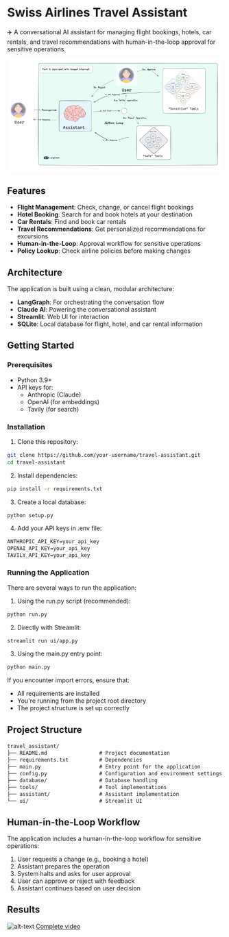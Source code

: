 # Swiss Airlines Travel Assistant

✈️ A conversational AI assistant for managing flight bookings, hotels, car rentals, and travel recommendations with human-in-the-loop approval for sensitive operations.

![Travel Assistant Flow](output/flow.png)

## Features

- **Flight Management**: Check, change, or cancel flight bookings
- **Hotel Booking**: Search for and book hotels at your destination
- **Car Rentals**: Find and book car rentals
- **Travel Recommendations**: Get personalized recommendations for excursions
- **Human-in-the-Loop**: Approval workflow for sensitive operations
- **Policy Lookup**: Check airline policies before making changes

## Architecture

The application is built using a clean, modular architecture:

- **LangGraph**: For orchestrating the conversation flow
- **Claude AI**: Powering the conversational assistant
- **Streamlit**: Web UI for interaction
- **SQLite**: Local database for flight, hotel, and car rental information

## Getting Started

### Prerequisites

- Python 3.9+
- API keys for:
  - Anthropic (Claude)
  - OpenAI (for embeddings)
  - Tavily (for search)

### Installation

1. Clone this repository:

```bash
git clone https://github.com/your-username/travel-assistant.git
cd travel-assistant
```

2. Install dependencies:

```bash
pip install -r requirements.txt
```

3. Create a local database:
```bash
python setup.py
```

4. Add your API keys in .env file:

```
ANTHROPIC_API_KEY=your_api_key
OPENAI_API_KEY=your_api_key
TAVILY_API_KEY=your_api_key
```

### Running the Application

There are several ways to run the application:

1. Using the run.py script (recommended):

```bash
python run.py
```

2. Directly with Streamlit:

```bash
streamlit run ui/app.py
```

3. Using the main.py entry point:

```bash
python main.py
```

If you encounter import errors, ensure that:
- All requirements are installed
- You're running from the project root directory
- The project structure is set up correctly

## Project Structure

```
travel_assistant/
├── README.md                 # Project documentation
├── requirements.txt          # Dependencies
├── main.py                   # Entry point for the application
├── config.py                 # Configuration and environment settings
├── database/                 # Database handling
├── tools/                    # Tool implementations
├── assistant/                # Assistant implementation
└── ui/                       # Streamlit UI
```

## Human-in-the-Loop Workflow

The application includes a human-in-the-loop workflow for sensitive operations:

1. User requests a change (e.g., booking a hotel)
2. Assistant prepares the operation
3. System halts and asks for user approval
4. User can approve or reject with feedback
5. Assistant continues based on user decision

## Results
![alt-text](output/output.gif)
[Complete video](https://drive.google.com/drive/folders/1OVG9blaXnn4D4HvntLfc-QW4R7lrKAwC?usp=sharing)